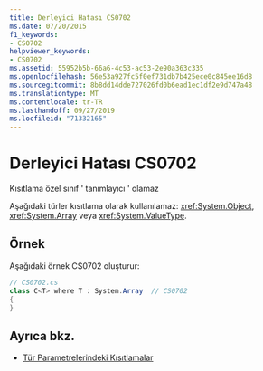 ```yaml
---
title: Derleyici Hatası CS0702
ms.date: 07/20/2015
f1_keywords:
- CS0702
helpviewer_keywords:
- CS0702
ms.assetid: 55952b5b-66a6-4c53-ac53-2e90a363c335
ms.openlocfilehash: 56e53a927fc5f0ef731db7b425ece0c845ee16d8
ms.sourcegitcommit: 8b8dd14dde727026fd0b6ead1ec1df2e9d747a48
ms.translationtype: MT
ms.contentlocale: tr-TR
ms.lasthandoff: 09/27/2019
ms.locfileid: "71332165"
---
```

# <a name="compiler-error-cs0702"></a>Derleyici Hatası CS0702

Kısıtlama özel sınıf ' tanımlayıcı ' olamaz

 Aşağıdaki türler kısıtlama olarak kullanılamaz: <xref:System.Object>, <xref:System.Array> veya <xref:System.ValueType>.

## <a name="example"></a>Örnek

 Aşağıdaki örnek CS0702 oluşturur:

```csharp
// CS0702.cs
class C<T> where T : System.Array  // CS0702
{
}
```

## <a name="see-also"></a>Ayrıca bkz.

- [Tür Parametrelerindeki Kısıtlamalar](../../programming-guide/generics/constraints-on-type-parameters.md)
